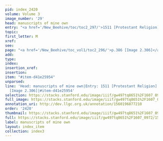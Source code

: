 ```yaml
---
pid: index_2420
volume: Volume 3
image_number: '29'
head: manuscripts of mine own
entry: "<a href='/New_Beehive/toc/toc2_297/'>1511 [Protestant Religion]</a>"
topic: 
first_letter: M
xref: 
see: 
page: "<a href='/New_Beehive/toc_vol1/toc2_296/'>p.386 [Image 2.306]</a>"
add: 
type: 
index: 
insertion_xref: 
insertion: 
item: "#item-d41e25954"
unparsed: 
line: 'Head: manuscripts of mine own|Entry: 1511 [Protestant Religion]|Page: p.386
  [Image 2.306]|#item-d41e25954'
selection: https://stacks.stanford.edu/image/iiif/gw497tq8651%2F1607_0972/1508,3017,540,111/full/0/default.jpg
full_image: https://stacks.stanford.edu/image/iiif/gw497tq8651%2F1607_0972/full/full/0/default.jpg
annotation_uri: http://dev.llgc.org.uk/annotation/1560196877210
order: '2420'
thumbnail: https://stacks.stanford.edu/image/iiif/gw497tq8651%2F1607_0972/1508,3017,540,111/150,/0/default.jpg
full: https://stacks.stanford.edu/image/iiif/gw497tq8651%2F1607_0972/1508,3017,540,111/full/0/default.jpg
label: manuscripts of mine own
layout: index_item
collection: index3
---
```

